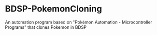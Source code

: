 # BDSP-PokemonCloning
An automation program based on "Pokémon Automation - Microcontroller Programs" that clones Pokemon in BDSP
